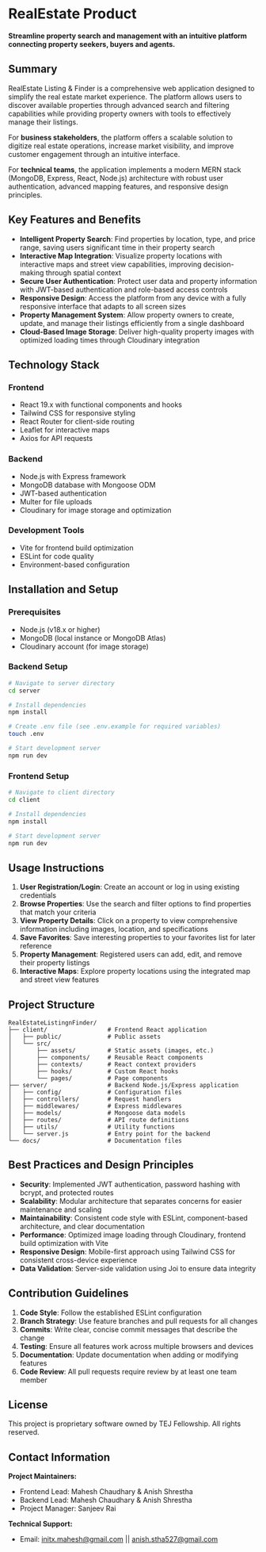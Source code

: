 # RealEstate Product

**Streamline property search and management with an intuitive platform connecting property seekers, buyers and agents.**

## Summary

RealEstate Listing & Finder is a comprehensive web application designed to simplify the real estate market experience. The platform allows users to discover available properties through advanced search and filtering capabilities while providing property owners with tools to effectively manage their listings.

For **business stakeholders**, the platform offers a scalable solution to digitize real estate operations, increase market visibility, and improve customer engagement through an intuitive interface.

For **technical teams**, the application implements a modern MERN stack (MongoDB, Express, React, Node.js) architecture with robust user authentication, advanced mapping features, and responsive design principles.

## Key Features and Benefits

- **Intelligent Property Search**: Find properties by location, type, and price range, saving users significant time in their property search
- **Interactive Map Integration**: Visualize property locations with interactive maps and street view capabilities, improving decision-making through spatial context
- **Secure User Authentication**: Protect user data and property information with JWT-based authentication and role-based access controls
- **Responsive Design**: Access the platform from any device with a fully responsive interface that adapts to all screen sizes
- **Property Management System**: Allow property owners to create, update, and manage their listings efficiently from a single dashboard
- **Cloud-Based Image Storage**: Deliver high-quality property images with optimized loading times through Cloudinary integration

## Technology Stack

### Frontend

- React 19.x with functional components and hooks
- Tailwind CSS for responsive styling
- React Router for client-side routing
- Leaflet for interactive maps
- Axios for API requests

### Backend

- Node.js with Express framework
- MongoDB database with Mongoose ODM
- JWT-based authentication
- Multer for file uploads
- Cloudinary for image storage and optimization

### Development Tools

- Vite for frontend build optimization
- ESLint for code quality
- Environment-based configuration

## Installation and Setup

### Prerequisites

- Node.js (v18.x or higher)
- MongoDB (local instance or MongoDB Atlas)
- Cloudinary account (for image storage)

### Backend Setup

```bash
# Navigate to server directory
cd server

# Install dependencies
npm install

# Create .env file (see .env.example for required variables)
touch .env

# Start development server
npm run dev
```

### Frontend Setup

```bash
# Navigate to client directory
cd client

# Install dependencies
npm install

# Start development server
npm run dev
```

## Usage Instructions

1. **User Registration/Login**: Create an account or log in using existing credentials
2. **Browse Properties**: Use the search and filter options to find properties that match your criteria
3. **View Property Details**: Click on a property to view comprehensive information including images, location, and specifications
4. **Save Favorites**: Save interesting properties to your favorites list for later reference
5. **Property Management**: Registered users can add, edit, and remove their property listings
6. **Interactive Maps**: Explore property locations using the integrated map and street view features

## Project Structure

```
RealEstateListingnFinder/
├── client/                 # Frontend React application
│   ├── public/             # Public assets
│   └── src/
│       ├── assets/         # Static assets (images, etc.)
│       ├── components/     # Reusable React components
│       ├── contexts/       # React context providers
│       ├── hooks/          # Custom React hooks
│       └── pages/          # Page components
├── server/                 # Backend Node.js/Express application
│   ├── config/             # Configuration files
│   ├── controllers/        # Request handlers
│   ├── middlewares/        # Express middlewares
│   ├── models/             # Mongoose data models
│   ├── routes/             # API route definitions
│   ├── utils/              # Utility functions
│   └── server.js           # Entry point for the backend
└── docs/                   # Documentation files
```

## Best Practices and Design Principles

- **Security**: Implemented JWT authentication, password hashing with bcrypt, and protected routes
- **Scalability**: Modular architecture that separates concerns for easier maintenance and scaling
- **Maintainability**: Consistent code style with ESLint, component-based architecture, and clear documentation
- **Performance**: Optimized image loading through Cloudinary, frontend build optimization with Vite
- **Responsive Design**: Mobile-first approach using Tailwind CSS for consistent cross-device experience
- **Data Validation**: Server-side validation using Joi to ensure data integrity

## Contribution Guidelines

1. **Code Style**: Follow the established ESLint configuration
2. **Branch Strategy**: Use feature branches and pull requests for all changes
3. **Commits**: Write clear, concise commit messages that describe the change
4. **Testing**: Ensure all features work across multiple browsers and devices
5. **Documentation**: Update documentation when adding or modifying features
6. **Code Review**: All pull requests require review by at least one team member

## License

This project is proprietary software owned by TEJ Fellowship. All rights reserved.

## Contact Information

**Project Maintainers:**

- Frontend Lead: Mahesh Chaudhary & Anish Shrestha
- Backend Lead: Mahesh Chaudhary & Anish Shrestha
- Project Manager: Sanjeev Rai

**Technical Support:**

- Email: initx.mahesh@gmail.com || anish.stha527@gmail.com
